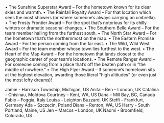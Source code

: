 •	The Sunshine Superstar Award – For the hometown known for its clear skies and warmth.
•	The Rainfall Royalty Award – For that location which sees the most showers (or where someone’s always carrying an umbrella).
•	The Frosty Frontier Award – For the spot that’s notorious for its chilly winters or dramatic seasonal changes.
•	The Southern Belle Award – For the team member hailing from the furthest south.
•	The North Star Award – For the hometown that’s the northernmost on the map.
•	The Eastern Promise Award – For the person coming from the far east.
•	The Wild, Wild West Award – For the team member whose town lies furthest to the west.
•	The Heart of the Map Award – For the hometown that lands closest to the geographic center of your team’s locations.
•	The Remote Ranger Award – For someone coming from a place that’s off the beaten path or in “the middle of nowhere.”
•	The High Flyer Award – If someone’s hometown sits at the highest elevation, awarding those literal “high altitudes” (or even just the most lofty dreams)!


Jamie - Harrison Township, Michigan, US
Anita – 
Ben – London, UK
Catalina - Chisinau, Moldova
Courtney – Kent, WA, US
Dana – Mill Bay, BC, Canada
Fabio – Foggia, Italy
Louisa - Leighton Buzzard, UK
Steffi - Frankfurt, Germany
Ada – Szczecin, Poland
Diana – Renton, WA, US
Harry - South Portland, Maine, US
Jen – 
Marcos – London, UK
Naomi - Broomfield, Colorado, US